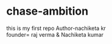 # chase-ambition
this is my first repo
Author-nachiketa kr
<br>
founder= raj verma & Nachiketa kumar